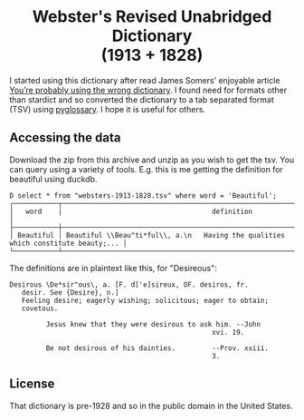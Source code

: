 <h1 align="center">
  Webster's Revised Unabridged Dictionary
  <br>(1913 + 1828)
</h1>

I started using this dictionary after read
James Somers' enjoyable article
[You’re probably using the wrong dictionary](https://jsomers.net/blog/dictionary).
I found need for formats other than stardict and so
converted the dictionary to a tab separated format (TSV)
using [pyglossary](https://github.com/ilius/pyglossary).
I hope it is useful for others.

## Accessing the data

Download the zip from this archive and unzip as you wish to
get the tsv. You can query using a variety of tools. E.g. this
is me getting the definition for beautiful using duckdb.

```
D select * from "websters-1913-1828.tsv" where word = 'Beautiful';
┌───────────┬────────────────────────────────────────────────────────────────────────────────────┐
│   word    │                                     definition                                     │
├───────────┼────────────────────────────────────────────────────────────────────────────────────┤
│ Beautiful │ Beautiful \\Beau"ti*ful\\, a.\n   Having the qualities which constitute beauty;... │
└───────────┴────────────────────────────────────────────────────────────────────────────────────┘
```

The definitions are in plaintext like this, for "Desireous":

```
Desirous \De*sir"ous\, a. [F. d['e]sireux, OF. desiros, fr.
   desir. See {Desire}, n.]
   Feeling desire; eagerly wishing; solicitous; eager to obtain;
   covetous.

         Jesus knew that they were desirous to ask him. --John
                                                  xvi. 19.

         Be not desirous of his dainties.         --Prov. xxiii.
                                                  3.
```

## License

That dictionary is pre-1928 and so in the public domain in the
United States. 

